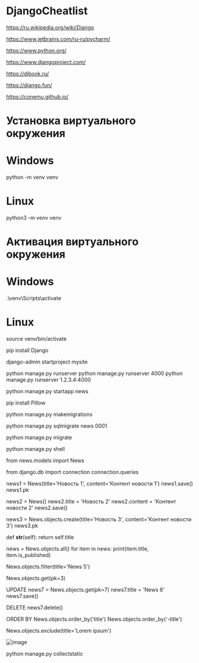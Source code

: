 # DjangoCheatlist

https://ru.wikipedia.org/wiki/Django

https://www.jetbrains.com/ru-ru/pycharm/

https://www.python.org/

https://www.djangoproject.com/

https://djbook.ru/

https://django.fun/

https://conemu.github.io/


Установка виртуального окружения
====================================
# Windows
python -m venv venv

# Linux
python3 -m venv venv

Активация виртуального окружения
====================================
# Windows
.\venv\Scripts\activate

# Linux
source venv/bin/activate


pip install Django

django-admin startproject mysite

python manage.py runserver
python manage.py runserver 4000
python manage.py runserver 1.2.3.4:4000

python manage.py startapp news

pip install Pillow

python manage.py makemigrations

python manage.py sqlmigrate news 0001

python manage.py migrate

python manage.py shell

from news.models import News

from django.db import connection
connection.queries

news1 = News(title='Новость 1', content='Контент новости 1')
news1.save()
news1.pk


news2 = News()
news2.title = 'Новость 2'
news2.content = 'Контент новости 2'
news2.save()


news3 = News.objects.create(title='Новость 3', content='Контент новости 3')
news3.pk


def __str__(self):
    return self.title


news = News.objects.all()
for item in news:
	print(item.title, item.is_published)


News.objects.filter(title='News 5')


News.objects.get(pk=3)


UPDATE
news7 = News.objects.get(pk=7)
news7.title = 'News 6'
news7.save()


DELETE
news7.delete()


ORDER BY
News.objects.order_by('title')
News.objects.order_by('-title')


News.objects.exclude(title='Lorem ipsum')


![image](https://user-images.githubusercontent.com/113107446/208053413-3e92ba07-958d-4bc7-8e76-c03d384732fc.png)

python manage.py collectstatic




